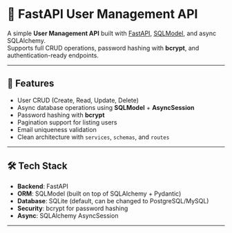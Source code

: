 # 🚀 FastAPI User Management API

A simple **User Management API** built with [FastAPI](https://fastapi.tiangolo.com/), [SQLModel](https://sqlmodel.tiangolo.com/), and async SQLAlchemy.  
Supports full CRUD operations, password hashing with **bcrypt**, and authentication-ready endpoints.  

---

## 📌 Features
- User CRUD (Create, Read, Update, Delete)
- Async database operations using **SQLModel** + **AsyncSession**
- Password hashing with **bcrypt**
- Pagination support for listing users
- Email uniqueness validation
- Clean architecture with `services`, `schemas`, and `routes`

---

## 🛠 Tech Stack
- **Backend**: FastAPI
- **ORM**: SQLModel (built on top of SQLAlchemy + Pydantic)
- **Database**: SQLite (default, can be changed to PostgreSQL/MySQL)
- **Security**: bcrypt for password hashing
- **Async**: SQLAlchemy AsyncSession

---


